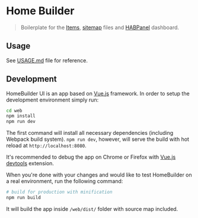 # Home Builder

> Boilerplate for the [Items](http://docs.openhab.org/configuration/items.html), [sitemap](http://docs.openhab.org/configuration/sitemaps.html) files and [HABPanel](http://docs.openhab.org/addons/uis/habpanel/readme.html) dashboard.

## Usage

See [USAGE.md](USAGE.md) file for reference.

## Development

HomeBuilder UI is an app based on [Vue.js](http://vuejs.org) framework.
In order to setup the development environment simply run:

``` bash
cd web
npm install
npm run dev
```

The first command will install all necessary dependencies (including Webpack build system).
`npm run dev`, however, will serve the build with hot reload at `http://localhost:8080`.

It's recommended to debug the app on Chrome or Firefox with [Vue.js devtools](https://chrome.google.com/webstore/detail/vuejs-devtools/nhdogjmejiglipccpnnnanhbledajbpd) extension.

When you're done with your changes and would like to test HomeBuilder on a real environment, run the following command:

``` bash
# build for production with minification
npm run build
```

It will build the app inside `/web/dist/` folder with source map included.
